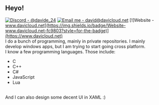 ## Heyo!
[![Discord - @davide_24](https://img.shields.io/badge/Discord-%40davide__24-7289da?style=for-the-badge&logo=discord&logoColor=white)](discord://-/users/482217763855925248) [![Email me - david@davicloud.net](https://img.shields.io/badge/Email_me-david%40davicloud.net-white?style=for-the-badge&logo=gmail&logoColor=white)](mailto:david@davicloud.net?) [![Website - www.davicloud.net](https://img.shields.io/badge/Website-www.davicloud.net-fc9803?style=for-the-badge)](https://www.davicloud.net)
<br>I do a bunch of programming, mainly in private repositories. I mainly develop windows apps, but I am trying to start going cross platform. 
<br>I know a few programming languages. Those include:
- C
- C++
- C#
- JavaScript
- Lua

<br>And I can also design some decent UI in XAML :)
